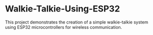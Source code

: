 # Walkie-Talkie-Using-ESP32
This project demonstrates the creation of a simple walkie-talkie system using ESP32 microcontrollers for wireless communication.
